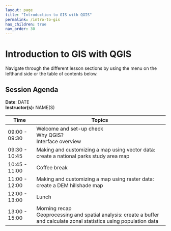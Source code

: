 ```yaml
---
layout: page
title: "Introduction to GIS with QGIS"
permalink: /intro-to-gis
has_children: true
nav_order: 30
---
```




# Introduction to GIS with QGIS
Navigate through the different lesson sections by using the menu on the lefthand side or the table of contents below. 

## Session Agenda
**Date**: DATE  
**Instructor(s):** NAME(S)

| Time          | Topics                                                                                                                    |
|---------------|---------------------------------------------------------------------------------------------------------------------------|
| 09:00 - 09:30 | Welcome and set-up check<br>Why QGIS?<br>Interface overview                                                               |
| 09:30 - 10:45 | Making and customizing a map using vector data: create a national parks study area map                                    |
| 10:45 - 11:00 | Coffee break                                                                                                              |
| 11:00 - 12:00 | Making and customizing a map using raster data: create a DEM hillshade map                                                |
| 12:00 - 13:00 | Lunch                                                                                                                     |
| 13:00 - 15:00 | Morning recap<br>Geoprocessing and spatial analysis: create a buffer and calculate zonal statistics using population data |

